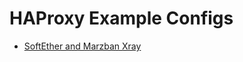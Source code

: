 # HAProxy Example Configs

- [SoftEther and Marzban Xray](https://github.com/zytx800/vpn-notes/blob/main/haproxy/examples/softether-and-marzban-xray-haproxy.cfg)
